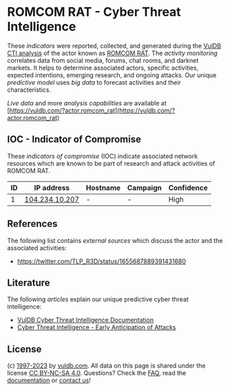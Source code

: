 # ROMCOM RAT - Cyber Threat Intelligence

These _indicators_ were reported, collected, and generated during the [VulDB CTI analysis](https://vuldb.com/?kb.cti) of the actor known as [ROMCOM RAT](https://vuldb.com/?actor.romcom_rat). The _activity monitoring_ correlates data from social media, forums, chat rooms, and darknet markets. It helps to determine associated actors, specific activities, expected intentions, emerging research, and ongoing attacks. Our unique _predictive model_ uses _big data_ to forecast activities and their characteristics.

_Live data_ and more _analysis capabilities_ are available at [https://vuldb.com/?actor.romcom_rat](https://vuldb.com/?actor.romcom_rat)

## IOC - Indicator of Compromise

These _indicators of compromise_ (IOC) indicate associated network resources which are known to be part of research and attack activities of ROMCOM RAT.

ID | IP address | Hostname | Campaign | Confidence
-- | ---------- | -------- | -------- | ----------
1 | [104.234.10.207](https://vuldb.com/?ip.104.234.10.207) | - | - | High

## References

The following list contains _external sources_ which discuss the actor and the associated activities:

* https://twitter.com/TLP_R3D/status/1655687889391431680

## Literature

The following _articles_ explain our unique predictive cyber threat intelligence:

* [VulDB Cyber Threat Intelligence Documentation](https://vuldb.com/?kb.cti)
* [Cyber Threat Intelligence - Early Anticipation of Attacks](https://www.scip.ch/en/?labs.20201022)

## License

(c) [1997-2023](https://vuldb.com/?kb.changelog) by [vuldb.com](https://vuldb.com/?kb.about). All data on this page is shared under the license [CC BY-NC-SA 4.0](https://creativecommons.org/licenses/by-nc-sa/4.0/). Questions? Check the [FAQ](https://vuldb.com/?kb.faq), read the [documentation](https://vuldb.com/?kb) or [contact us](https://vuldb.com/?contact)!
